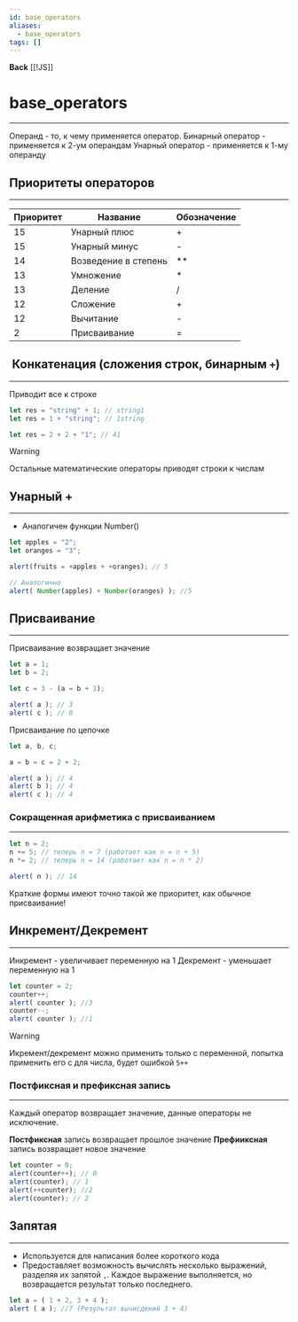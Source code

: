 ```yaml
---
id: base_operators
aliases:
  - base_operators
tags: []
---
```

**Back**
    [[!JS]]

# base_operators
---
Операнд - то, к чему применяется оператор.
Бинарный оператор - применяется к 2-ум операндам
Унарный оператор - применяется к 1-му операнду

## Приоритеты операторов
---
 | Приоритет | Название             | Обозначение |
 |-----------|----------------------|-------------|
 | 15        | Унарный плюс         | +           |
 | 15        | Унарный минус        | -           |
 | 14        | Возведение в степень | **          |
 | 13        | Умножение            | *           |
 | 13        | Деление              | /           |
 | 12        | Сложение             | +           |
 | 12        | Вычитание            | -           |
 | 2         | Присваивание         | =           |


##  Конкатенация (сложения строк, бинарным `+`)
---
Приводит все к строке
```js
let res = "string" + 1; // string1
let res = 1 + "string"; // 1string

let res = 2 + 2 + "1"; // 41
```
> [!WARNING]
> Остальные математические операторы приводят строки к числам

## Унарный +
---
 - Аналогичен функции Number()
```js
let apples = "2";
let oranges = "3";

alert(fruits = +apples + +oranges); // 5

// Аналогично
alert( Number(apples) + Number(oranges) ); //5
```

## Присваивание
---
Присваивание возвращает значение
```js
let a = 1;
let b = 2;

let c = 3 - (a = b + 1);

alert( a ); // 3
alert( c ); // 0
```
Присваивание по цепочке
```js
let a, b, c;

a = b = c = 2 + 2;

alert( a ); // 4
alert( b ); // 4
alert( c ); // 4

```
### Сокращенная арифметика с присваиванием
---
```js
let n = 2;
n += 5; // теперь n = 7 (работает как n = n + 5)
n *= 2; // теперь n = 14 (работает как n = n * 2)

alert( n ); // 14
```
Краткие формы имеют точно такой же приоритет, как обычное приcваивание!

## Инкремент/Декремент
---
Инкремент - увеличивает переменную на 1
Декремент - уменьшает переменную на 1

```js
let counter = 2;
counter++;
alert( counter ); //3
counter--;
alert( counter ); //1
```

> [!WARNING]
> Икремент/декремент можно применить только с переменной, попытка применить его с для числа, будет ошибкой `5++`


### Постфиксная и префиксная запись
---
Каждый оператор возвращает значение, данные операторы не исключение.

**Постфиксная** запись возвращает прошлое значение
**Префииксная** запись возвращает новое значение

```js
let counter = 0;
alert(counter++); // 0
alert(counter); // 1
alert(++counter); //2
alert(counter); // 2
```
## Запятая
---
- Используется для написания более короткого кода
- Предоставляет возможность вычислять несколько выражений, разделяя их запятой `,`.
Каждое выражение выполняется, но возвращается результат только последнего.

```js
let a = ( 1 + 2, 3 + 4 );
alert ( a ); //7 (Результат вычисдений 3 + 4)
```

